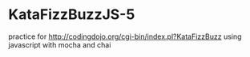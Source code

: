 # KataFizzBuzzJS-5

practice for http://codingdojo.org/cgi-bin/index.pl?KataFizzBuzz
using javascript
with mocha and chai
